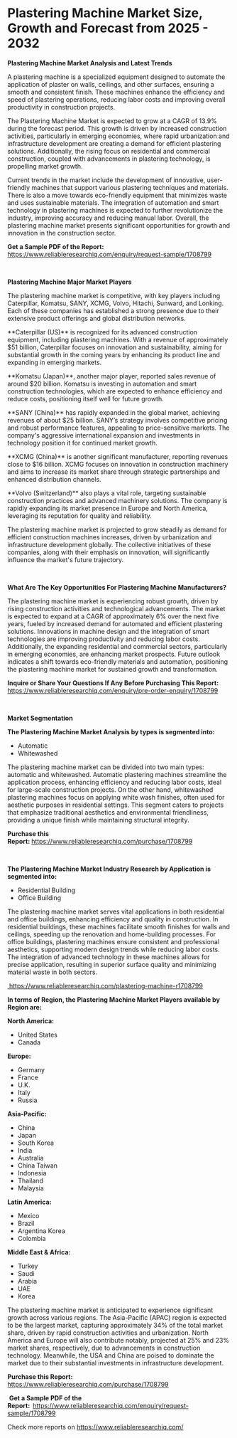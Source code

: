 <p><h1>Plastering Machine Market Size, Growth and Forecast from 2025 - 2032</h1></p><p><strong>Plastering Machine Market Analysis and Latest Trends</strong></p>
<p><p>A plastering machine is a specialized equipment designed to automate the application of plaster on walls, ceilings, and other surfaces, ensuring a smooth and consistent finish. These machines enhance the efficiency and speed of plastering operations, reducing labor costs and improving overall productivity in construction projects. </p><p>The Plastering Machine Market is expected to grow at a CAGR of 13.9% during the forecast period. This growth is driven by increased construction activities, particularly in emerging economies, where rapid urbanization and infrastructure development are creating a demand for efficient plastering solutions. Additionally, the rising focus on residential and commercial construction, coupled with advancements in plastering technology, is propelling market growth. </p><p>Current trends in the market include the development of innovative, user-friendly machines that support various plastering techniques and materials. There is also a move towards eco-friendly equipment that minimizes waste and uses sustainable materials. The integration of automation and smart technology in plastering machines is expected to further revolutionize the industry, improving accuracy and reducing manual labor. Overall, the plastering machine market presents significant opportunities for growth and innovation in the construction sector.</p></p>
<p><strong>Get a Sample PDF of the Report:&nbsp;</strong> <a href="https://www.reliableresearchiq.com/enquiry/request-sample/1708799?utm_campaign=1870&utm_medium=2&utm_source=Github&utm_content=ia&utm_term=10012025&utm_id=plastering-machine">https://www.reliableresearchiq.com/enquiry/request-sample/1708799</a></p>
<p>&nbsp;</p>
<p><strong>Plastering Machine Major Market Players</strong></p>
<p><p>The plastering machine market is competitive, with key players including Caterpillar, Komatsu, SANY, XCMG, Volvo, Hitachi, Sunward, and Lonking. Each of these companies has established a strong presence due to their extensive product offerings and global distribution networks.</p><p>**Caterpillar (US)** is recognized for its advanced construction equipment, including plastering machines. With a revenue of approximately $51 billion, Caterpillar focuses on innovation and sustainability, aiming for substantial growth in the coming years by enhancing its product line and expanding in emerging markets.</p><p>**Komatsu (Japan)**, another major player, reported sales revenue of around $20 billion. Komatsu is investing in automation and smart construction technologies, which are expected to enhance efficiency and reduce costs, positioning itself well for future growth.</p><p>**SANY (China)** has rapidly expanded in the global market, achieving revenues of about $25 billion. SANY’s strategy involves competitive pricing and robust performance features, appealing to price-sensitive markets. The company's aggressive international expansion and investments in technology position it for continued market growth.</p><p>**XCMG (China)** is another significant manufacturer, reporting revenues close to $16 billion. XCMG focuses on innovation in construction machinery and aims to increase its market share through strategic partnerships and enhanced distribution channels.</p><p>**Volvo (Switzerland)** also plays a vital role, targeting sustainable construction practices and advanced machinery solutions. The company is rapidly expanding its market presence in Europe and North America, leveraging its reputation for quality and reliability.</p><p>The plastering machine market is projected to grow steadily as demand for efficient construction machines increases, driven by urbanization and infrastructure development globally. The collective initiatives of these companies, along with their emphasis on innovation, will significantly influence the market's future trajectory.</p></p>
<p>&nbsp;</p>
<p><strong>What Are The Key Opportunities For Plastering Machine Manufacturers?</strong></p>
<p><p>The plastering machine market is experiencing robust growth, driven by rising construction activities and technological advancements. The market is expected to expand at a CAGR of approximately 6% over the next five years, fueled by increased demand for automated and efficient plastering solutions. Innovations in machine design and the integration of smart technologies are improving productivity and reducing labor costs. Additionally, the expanding residential and commercial sectors, particularly in emerging economies, are enhancing market prospects. Future outlook indicates a shift towards eco-friendly materials and automation, positioning the plastering machine market for sustained growth and transformation.</p></p>
<p><strong>Inquire or Share Your Questions If Any Before Purchasing This Report:</strong> <a href="https://www.reliableresearchiq.com/enquiry/pre-order-enquiry/1708799?utm_campaign=1870&utm_medium=2&utm_source=Github&utm_content=ia&utm_term=10012025&utm_id=plastering-machine">https://www.reliableresearchiq.com/enquiry/pre-order-enquiry/1708799</a></p>
<p>&nbsp;</p>
<p><strong>Market Segmentation</strong></p>
<p><strong>The Plastering Machine Market Analysis by types is segmented into:</strong></p>
<p><ul><li>Automatic</li><li>Whitewashed</li></ul></p>
<p><p>The plastering machine market can be divided into two main types: automatic and whitewashed. Automatic plastering machines streamline the application process, enhancing efficiency and reducing labor costs, ideal for large-scale construction projects. On the other hand, whitewashed plastering machines focus on applying white wash finishes, often used for aesthetic purposes in residential settings. This segment caters to projects that emphasize traditional aesthetics and environmental friendliness, providing a unique finish while maintaining structural integrity.</p></p>
<p><strong>Purchase this Report:&nbsp;</strong><a href="https://www.reliableresearchiq.com/purchase/1708799?utm_campaign=1870&utm_medium=2&utm_source=Github&utm_content=ia&utm_term=10012025&utm_id=plastering-machine">https://www.reliableresearchiq.com/purchase/1708799</a></p>
<p>&nbsp;</p>
<p><strong>The Plastering Machine Market Industry Research by Application is segmented into:</strong></p>
<p><ul><li>Residential Building</li><li>Office Building</li></ul></p>
<p><p>The plastering machine market serves vital applications in both residential and office buildings, enhancing efficiency and quality in construction. In residential buildings, these machines facilitate smooth finishes for walls and ceilings, speeding up the renovation and home-building processes. For office buildings, plastering machines ensure consistent and professional aesthetics, supporting modern design trends while reducing labor costs. The integration of advanced technology in these machines allows for precise application, resulting in superior surface quality and minimizing material waste in both sectors.</p></p>
<p><a href="https://www.reliableresearchiq.com/plastering-machine-r1708799?utm_campaign=1870&utm_medium=2&utm_source=Github&utm_content=ia&utm_term=10012025&utm_id=plastering-machine">&nbsp;https://www.reliableresearchiq.com/plastering-machine-r1708799</a></p>
<p><strong>In terms of Region, the Plastering Machine Market Players available by Region are:</strong></p>
<p>
    <p> <strong> North America: </strong>
        <ul>
            <li>United States</li>
            <li>Canada</li>
        </ul>
        </p> 
    <p> <strong> Europe: </strong>
        <ul>
            <li>Germany</li>
            <li>France</li>
            <li>U.K.</li>
            <li>Italy</li>
            <li>Russia</li>
        </ul>
        </p> 
    <p> <strong> Asia-Pacific: </strong>
        <ul>
            <li>China</li>
            <li>Japan</li>
            <li>South Korea</li>
            <li>India</li>
            <li>Australia</li>
            <li>China Taiwan</li>
            <li>Indonesia</li>
            <li>Thailand</li>
            <li>Malaysia</li>
        </ul>
        </p> 
    <p> <strong> Latin America: </strong>
        <ul>
            <li>Mexico</li>
            <li>Brazil</li>
            <li>Argentina Korea</li>
            <li>Colombia</li>
        </ul>
        </p> 
    <p> <strong> Middle East & Africa: </strong>
        <ul>
            <li>Turkey</li>
            <li>Saudi</li>
            <li>Arabia</li>
            <li>UAE</li>
            <li>Korea</li>
        </ul>
    </p>
    </p>
<p><p>The plastering machine market is anticipated to experience significant growth across various regions. The Asia-Pacific (APAC) region is expected to be the largest market, capturing approximately 34% of the total market share, driven by rapid construction activities and urbanization. North America and Europe will also contribute notably, projected at 25% and 23% market shares, respectively, due to advancements in construction technology. Meanwhile, the USA and China are poised to dominate the market due to their substantial investments in infrastructure development.</p></p>
<p><strong>Purchase this Report: </strong><a href="https://www.reliableresearchiq.com/purchase/1708799?utm_campaign=1870&utm_medium=2&utm_source=Github&utm_content=ia&utm_term=10012025&utm_id=plastering-machine">https://www.reliableresearchiq.com/purchase/1708799</a></p>
<p>&nbsp;<strong>Get a Sample PDF of the Report:&nbsp;&nbsp;</strong><a href="https://www.reliableresearchiq.com/enquiry/request-sample/1708799?utm_campaign=1870&utm_medium=2&utm_source=Github&utm_content=ia&utm_term=10012025&utm_id=plastering-machine">https://www.reliableresearchiq.com/enquiry/request-sample/1708799</a></p>
<p><strong></strong></p>
<p>Check more reports on <a href="https://www.reliableresearchiq.com/?utm_campaign=1870&utm_medium=2&utm_source=Github&utm_content=ia&utm_term=10012025&utm_id=plastering-machine">https://www.reliableresearchiq.com/</a></p>
